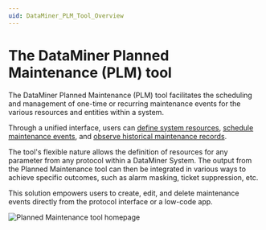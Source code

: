 ```yaml
---
uid: DataMiner_PLM_Tool_Overview
---
```


# The DataMiner Planned Maintenance (PLM) tool

The DataMiner Planned Maintenance (PLM) tool facilitates the scheduling and management of one-time or recurring maintenance events for the various resources and entities within a system.

Through a unified interface, users can [define system resources](xref:PLM_tool_configuring_resources), [schedule maintenance events](xref:Adding_maintenance_event), and [observe historical maintenance records](xref:PLM_Records).

The tool's flexible nature allows the definition of resources for any parameter from any protocol within a DataMiner System. The output from the Planned Maintenance tool can then be integrated in various ways to achieve specific outcomes, such as alarm masking, ticket suppression, etc.

This solution empowers users to create, edit, and delete maintenance events directly from the protocol interface or a low-code app.

![Planned Maintenance tool homepage](~/user-guide/images/DataMinerPlannedMaintenance_Overview.png)
